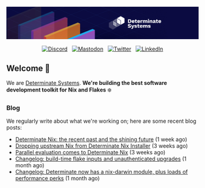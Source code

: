<p align="center">
  <a href="https://determinate.systems" target="_blank"><img src="https://raw.githubusercontent.com/determinatesystems/.github/main/.github/banner.jpg"></a>
</p>
<p align="center">
  &nbsp;<a href="https://determinate.systems/discord" target="_blank"><img alt="Discord" src="https://img.shields.io/discord/1116012109709463613?style=for-the-badge&logo=discord&logoColor=%23ffffff&label=Discord&labelColor=%234253e8&color=%23e4e2e2"></a>&nbsp;
  &nbsp;<a href="https://hachyderm.io/@determinatesystems" target="_blank"><img alt="Mastodon" src="https://img.shields.io/badge/Mastodon-6468fa?style=for-the-badge&logo=mastodon&logoColor=%23ffffff"></a>&nbsp;
  &nbsp;<a href="https://twitter.com/DeterminateSys" target="_blank"><img alt="Twitter" src="https://img.shields.io/badge/Twitter-303030?style=for-the-badge&logo=x&logoColor=%23ffffff"></a>&nbsp;
  &nbsp;<a href="https://www.linkedin.com/company/determinate-systems" target="_blank"><img alt="LinkedIn" src="https://img.shields.io/badge/LinkedIn-1667be?style=for-the-badge&logo=linkedin&logoColor=%23ffffff"></a>&nbsp;
</p>

## Welcome 👋

We are [Determinate Systems](https://determinate.systems).
**We're building the best software development toolkit for Nix and Flakes** ❄️

### Blog 

We regularly write about what we're working on; here are some recent blog posts:


- [Determinate Nix: the recent past and the shining future](https://determinate.systems/blog/determinate-nix-recap/) (1 week ago)
- [Dropping upstream Nix from Determinate Nix Installer](https://determinate.systems/blog/installer-dropping-upstream/) (3 weeks ago)
- [Parallel evaluation comes to Determinate Nix](https://determinate.systems/blog/changelog-determinate-nix-3111/) (3 weeks ago)
- [Changelog: build-time flake inputs and unauthenticated upgrades](https://determinate.systems/blog/changelog-determinate-nix-390/) (1 month ago)
- [Changelog: Determinate now has a nix-darwin module, plus loads of performance perks](https://determinate.systems/blog/changelog-determinate-nix-386/) (1 month ago)
